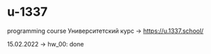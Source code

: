 # u-1337
programming course
Университетский курс -> https://u.1337.school/

15.02.2022 -> hw_00: done
